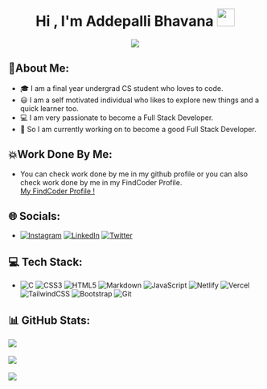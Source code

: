 <h1 align="center">Hi , I'm Addepalli Bhavana <img src="https://media.giphy.com/media/hvRJCLFzcasrR4ia7z/giphy.gif" width="35"></h1>
<p align="center">
<a href="https://github.com/addepalli-bhavana"><img src="https://readme-typing-svg.herokuapp.com?lines=Front+End+Developer;Computer+Science+Student;&center=true&width=500&height=30"></a>
</p>


## 💫About Me:
- 🎓  I am a final year undergrad CS student who loves to code.</br>
- 😃  I am a self motivated individual who likes to explore new things and a quick learner too.</br>
- 💻  I am very passionate to become a Full Stack Developer.</br>
- 🌱  So I am currently working on to become a good Full Stack Developer.


## 💥Work Done By Me:
- You can check work done by me in my github profile or you can also check work done by me in my FindCoder Profile.</br>
[My FindCoder Profile !](https://www.findcoder.io/u/bhavana)


## 🌐 Socials:
- [![Instagram](https://img.shields.io/badge/Instagram-%23E4405F.svg?logo=Instagram&logoColor=white)](https://instagram.com/bhavana_addepalli) [![LinkedIn](https://img.shields.io/badge/LinkedIn-%230077B5.svg?logo=linkedin&logoColor=white)](https://linkedin.com/in/addepalli-bhavana-001b62218/) [![Twitter](https://img.shields.io/badge/Twitter-%231DA1F2.svg?logo=Twitter&logoColor=white)](https://twitter.com/A__Bhavana) 



## 💻 Tech Stack:
- ![C](https://img.shields.io/badge/c-%2300599C.svg?style=for-the-badge&logo=c&logoColor=white) ![CSS3](https://img.shields.io/badge/css3-%231572B6.svg?style=for-the-badge&logo=css3&logoColor=white) ![HTML5](https://img.shields.io/badge/html5-%23E34F26.svg?style=for-the-badge&logo=html5&logoColor=white) ![Markdown](https://img.shields.io/badge/markdown-%23000000.svg?style=for-the-badge&logo=markdown&logoColor=white) ![JavaScript](https://img.shields.io/badge/javascript-%23323330.svg?style=for-the-badge&logo=javascript&logoColor=%23F7DF1E) ![Netlify](https://img.shields.io/badge/netlify-%23000000.svg?style=for-the-badge&logo=netlify&logoColor=#00C7B7) ![Vercel](https://img.shields.io/badge/vercel-%23000000.svg?style=for-the-badge&logo=vercel&logoColor=white) ![TailwindCSS](https://img.shields.io/badge/tailwindcss-%2338B2AC.svg?style=for-the-badge&logo=tailwind-css&logoColor=white) ![Bootstrap](https://img.shields.io/badge/bootstrap-%23563D7C.svg?style=for-the-badge&logo=bootstrap&logoColor=white) ![Git](https://img.shields.io/badge/Git-2088FF?style=for-the-badge&logo=github-actions&logoColor=white)

## 📊 GitHub Stats:
![](https://github-readme-stats.vercel.app/api?username=addepalli-bhavana&theme=highcontrast&hide_border=false&include_all_commits=false&count_private=false)<br/><br/>
![](https://github-readme-streak-stats.herokuapp.com/?user=addepalli-bhavana&theme=highcontrast&hide_border=false)<br/><br/>
![](https://github-readme-stats.vercel.app/api/top-langs/?username=addepalli-bhavana&theme=highcontrast&hide_border=false&include_all_commits=false&count_private=false&layout=compact)


